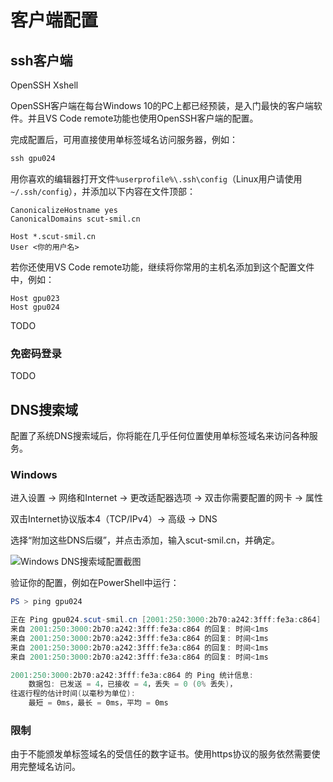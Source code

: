 # 客户端配置

## ssh客户端

<SelectTab subject='ssh_client'>
<SelectTabItem v='ssh' default>OpenSSH</SelectTabItem>
<SelectTabItem v='xshell'>Xshell</SelectTabItem>
</SelectTab>

<SelectContent s='ssh_client' v='ssh'>

OpenSSH客户端在每台Windows 10的PC上都已经预装，是入门最快的客户端软件。并且VS Code remote功能也使用OpenSSH客户端的配置。

完成配置后，可用直接使用单标签域名访问服务器，例如：
```powershell
ssh gpu024
```

用你喜欢的编辑器打开文件`%userprofile%\.ssh\config`（Linux用户请使用`~/.ssh/config`），并添加以下内容在文件顶部：

```
CanonicalizeHostname yes
CanonicalDomains scut-smil.cn

Host *.scut-smil.cn
User <你的用户名>
```

若你还使用VS Code remote功能，继续将你常用的主机名添加到这个配置文件中，例如：

```
Host gpu023
Host gpu024
```

</SelectContent>
<SelectContent s='ssh_client' v='xshell'>

TODO

</SelectContent>

### 免密码登录

TODO

## DNS搜索域

配置了系统DNS搜索域后，你将能在几乎任何位置使用单标签域名来访问各种服务。

### Windows

进入设置 -> 网络和Internet -> 更改适配器选项 -> 双击你需要配置的网卡 -> 属性

双击Internet协议版本4（TCP/IPv4）-> 高级 -> DNS

选择“附加这些DNS后缀”，并点击添加，输入scut-smil.cn，并确定。

![Windows DNS搜索域配置截图](./windows_dns_search_domain.png)

验证你的配置，例如在PowerShell中运行：

```powershell
PS > ping gpu024

正在 Ping gpu024.scut-smil.cn [2001:250:3000:2b70:a242:3fff:fe3a:c864] 具有 32 字节的数据:
来自 2001:250:3000:2b70:a242:3fff:fe3a:c864 的回复: 时间<1ms
来自 2001:250:3000:2b70:a242:3fff:fe3a:c864 的回复: 时间<1ms
来自 2001:250:3000:2b70:a242:3fff:fe3a:c864 的回复: 时间<1ms
来自 2001:250:3000:2b70:a242:3fff:fe3a:c864 的回复: 时间<1ms

2001:250:3000:2b70:a242:3fff:fe3a:c864 的 Ping 统计信息:
    数据包: 已发送 = 4，已接收 = 4，丢失 = 0 (0% 丢失)，
往返行程的估计时间(以毫秒为单位):
    最短 = 0ms，最长 = 0ms，平均 = 0ms
```

### 限制

由于不能颁发单标签域名的受信任的数字证书。使用https协议的服务依然需要使用完整域名访问。
